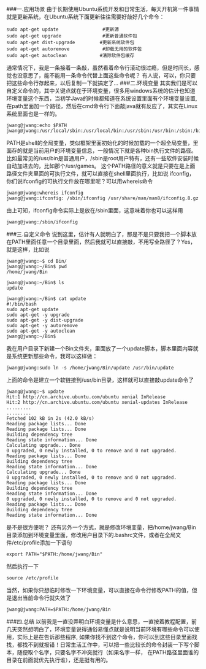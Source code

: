 ###一.应用场景
由于长期使用Ubuntu系统开发和日常生活，每天开机第一件事情就是更新系统，在Ubuntu系统下面更新往往需要好敲好几个命令：
```
sudo apt-get update		           #更新源
sudo apt-get upgrade		       #更新普通软件包
sudo apt-get dist-upgrade		  #更新系统软件包
sudo apt-get autoremove 		   #卸载无用的软件包
sudo apt-get autoclean			  #清除软件包缓存
```
通常情况下，我是一条接着一条敲，虽然看着命令行滚动很过瘾，但是时间长，感觉也没意思了，能不能用一条命令代替上面这些命令呢？
有人说，可以，你只要把这些命令行存起来，以后复制一下就搞定了...
###二.环境变量
其实我们是可以自定义命令的，其中关键点就在于环境变量，很多用windows系统的估计也知道环境变量这个东西，当初学Java的时候都知道在系统设置里面有个环境变量设置,
在path里面加一个路径，然后在cmd命令行下面敲java就有反应了，其实在Linux系统里面也是一样的。
```
jwang@jwang:echo $PATH
jwang@jwang:/usr/local/sbin:/usr/local/bin:/usr/sbin:/usr/bin:/sbin:/bin:/usr/games:/usr/local/games:/snap/bin:/home/jwang/Bin
```
PATH是shell的全局变量，类似框架里面初始化的时候加载的一个超全局变量，里面存的就是当前用户的环境变量信息，一般情况下就是各种bin执行文件的路径。  
比如最常见的/usr/bin是普通用户，/sbin是root用户特有，还有一些软件安装时候自动加进去的，比如那个/usr/games。
这个PATH路径的意义就是只要在是上面路径文件夹里面的可执行文件，就可以直接在shell里面执行，比如说 ifconfig，你们说ifconfig的可执行文件放在哪里呢？可以用whereis命令
```
jwang@jwang:whereis ifconfig
jwang@jwang:ifconfig: /sbin/ifconfig /usr/share/man/man8/ifconfig.8.gz
```
由上可知，ifconfig命令实际上是放在/sbin里面，这意味着你也可以这样用
```
jwang@jwang:/sbin/ifconfig
```
###三.自定义命令
说到这里，估计有人就明白了，那是不是只要我把一个脚本放在PATH里面任意一个目录里面，然后我就可以直接敲，不用写全路径了？Yes，就是这样，比如说
```
jwang@jwang:~$ cd Bin/
jwang@jwang:~/Bin$ pwd
/home/jwang/Bin

jwang@jwang:~/Bin$ ls
update

jwang@jwang:~/Bin$ cat update
#!/bin/bash
sudo apt-get update
sudo apt-get -y upgrade
sudo apt-get -y dist-upgrade
sudo apt-get -y autoremove
sudo apt-get -y autoclean
jwang@jwang:~/Bin$
```
我在用户目录下新建一个Bin文件夹，里面放了一个update脚本，脚本里面内容就是系统更新那些命令，我可以这样做：
```
jwang@jwang:sudo ln -s /home/jwang/Bin/update /usr/bin/update
```
上面的命令是建立一个软链接到/usr/bin目录，这样就可以直接敲update命令了
```
jwang@jwang:~$ update
Hit:1 http://cn.archive.ubuntu.com/ubuntu xenial InRelease
Hit:2 http://cn.archive.ubuntu.com/ubuntu xenial-updates InRelease
.........
.........
Fetched 102 kB in 2s (42.0 kB/s)
Reading package lists... Done
Reading package lists... Done
Building dependency tree
Reading state information... Done
Calculating upgrade... Done
0 upgraded, 0 newly installed, 0 to remove and 0 not upgraded.
Reading package lists... Done
Building dependency tree
Reading state information... Done
Calculating upgrade... Done
0 upgraded, 0 newly installed, 0 to remove and 0 not upgraded.
Reading package lists... Done
Building dependency tree
Reading state information... Done
0 upgraded, 0 newly installed, 0 to remove and 0 not upgraded.
Reading package lists... Done
Building dependency tree
Reading state information... Done

```

是不是很方便呢？
还有另外一个方式，就是修改环境变量，把/home/jwang/Bin目录添加到环境变量里面，修改用户目录下的.bashrc文件，或者在全局文件/etc/profile添加一下语句
```
export PATH="$PATH:/home/jwang/Bin"
```
然后执行一下
```
source /etc/profile
```
当然，如果你只想临时修改一下环境变量，可以直接在命令行修改PATH的值，但是退出当前命令行就失效了
```
jwang@jwang:PATH=$PATH:/home/jwang/Bin
```
###四.总结
以前我是一直没弄明白环境变量是什么意思，一直按着教程配置，前几天突然想明白了，环境变量说得通俗易懂点就是说明当前环境有哪些命令可以使用，实际上是在告诉那些程序, 
如果你找不到这个命令，你可以到这些目录里面找找，都找不到就报错！日常生活工作中，可以把一些比较长的命令封装一下写个脚本，随便取个名字，只要名字不冲突就行（如果名字一样，
在PATH路径里面谁的目录在前面就优先执行谁），还是挺有用的。